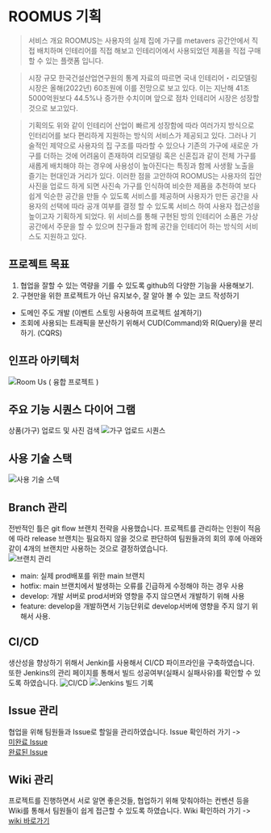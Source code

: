 # ROOMUS 기획
> 서비스 개요
  ROOMUS는 사용자의 실제 집에 가구를 metavers 공간안에서 직접 배치하며 인테리어를 직접 해보고 인테리어에서 사용되었던 제품을 직접 구매할 수 있는 플랫폼 입니다.

> 시장 규모
  한국건설산업연구원의 통계 자료의 따르면 국내 인테리어・리모델링 시장은 올해(2022년) 60조원에 이를 전망으로 보고 있다.
  이는 지난해 41조5000억원보다 44.5%나 증가한 수치이며 앞으로 점차 인테리어 시장은 성장할 것으로 보고있다.
  
> 기획의도
  위와 같이 인테리어 산업이 빠르게 성장함에 따라 여러가지 방식으로 인터리어를 보다 편리하게 지원하는 방식의 서비스가 제공되고 있다.
  그러나 기술적인 제약으로 사용자의 집 구조를 따라할 수 있으나 기존의 가구에 새로운 가구를 더하는 것에 어려움이 존재하여 
  리모델링 혹은 신혼집과 같이 전체 가구를 새롭게 배치해야 하는 경우에 사용성이 높아진다는 특징과 함께 사생활 노출을 즐기는 현대인과 거리가 있다.
  이러한 점을 고안하여 ROOMUS는 사용자의 집안 사진을 업로드 하게 되면 사진속 가구를 인식하여 비슷한 제품을 추천하여 보다 쉽게 익순한 공간을 만들 수 있도록 서비스를 제공하며
  사용자가 만든 공간을 사용자의 선택에 따라 공개 여부를 결정 할 수 있도록 서비스 하여 사용자 접근성을 높이고자 기획하게 되었다.
  위 서비스를 통해 구현된 방의 인테리어 소품은 가상 공간에서 주문을 할 수 있으며 친구들과 함께 공간을 인테리어 하는 방식의 서비스도 지원하고 있다.
## 프로젝트 목표
1. 협업을 잘할 수 있는 역량을 기를 수 있도록 github의 다양한 기능을 사용해보기.
2. 구현만을 위한 프로젝트가 아닌 유지보수, 잘 알아 볼 수 있는 코드 작성하기
  - 도메인 주도 개발 (이벤트 스토밍 사용하여 프로젝트 설계하기)
  - 조회에 사용되는 트래픽을 분산하기 위해서 CUD(Command)와 R(Query)을 분리하기. (CQRS) 

## 인프라 아키텍처
![Room Us ( 융합 프로젝트 )](https://user-images.githubusercontent.com/96860725/204202581-ffce69a4-e795-407e-aa06-e9fb73884ce6.png)

## 주요 기능 시퀀스 다이어 그램
상품(가구) 업로드 및 사진 검색
![가구 업로드 시퀀스](https://user-images.githubusercontent.com/96860725/204202213-7a2017ea-d200-4024-a755-d4b66668cfe6.png)

## 사용 기술 스택
![사용 기술 스텍](https://user-images.githubusercontent.com/67566068/204131442-d6a865c2-9835-4780-874e-ddf67043281c.png)

## Branch 관리  
전반적인 틀은 git flow 브랜치 전략을 사용했습니다. 프로젝트를 관리하는 인원이 적음에 따라 release 브랜치는 필요하지 않을 것으로 판단하여 팀원들과의 회의 후에 아래와 같이 4개의 브랜치만 사용하는 것으로 결정하였습니다.  
![브랜치 관리](https://user-images.githubusercontent.com/96860725/204175676-9cf7e3a6-c63e-4204-b202-c3b0f2ab7a2b.png)
- main: 실제 prod배포를 위한 main 브랜치
- hotfix: main 브랜치에서 발생하는 오류를 긴급하게 수정해야 하는 경우 사용
- develop: 개발 서버로 prod서버와 영향을 주지 않으면서 개발하기 위해 사용
- feature: develop을 개발하면서 기능단위로 develop서버에 영향을 주지 않기 위해서 사용.

## CI/CD
생산성을 향상하기 위해서 Jenkin를 사용해서 CI/CD 파이프라인을 구축하였습니다.
또한 Jenkins의 관리 페이지를 통해서 빌드 성공여부(실패시 실패사유)를 확인할 수 있도록 하였습니다.
![CI/CD](https://user-images.githubusercontent.com/96860725/204204214-5b7bc5e6-14c8-475b-9c7a-1abe215e9ac6.png)
![Jenkins 빌드 기록](https://user-images.githubusercontent.com/96860725/204204558-22a06548-8343-4413-a981-4a1543bfdd68.png)

## Issue 관리  
협업을 위해 팀원들과 Issue로 할일을 관리하였습니다. 
Issue 확인하러 가기 ->  
[미완료 Issue](https://github.com/mtvs-6man/roomus-application-server/issues)  
[완료된 Issue](https://github.com/mtvs-6man/roomus-application-server/issues?q=is%3Aissue+is%3Aclosed)

## Wiki 관리  
프로젝트를 진행하면서 서로 알면 좋은것들, 협업하기 위해 맞춰야하는 컨벤션 등을 Wiki를 통해서 팀원들이 쉽게 접근할 수 있도록 하였습니다.
Wiki 확인하러 가기 ->
[wiki 바로가기](https://github.com/mtvs-6man/roomus-application-server/wiki)

